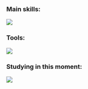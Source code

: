 
 
### Main skills:
[![](https://skillicons.dev/icons?i=nodejs,javascript,typescript,c&theme=dark)](https://skillicons.dev)
 
### Tools:
[![](https://skillicons.dev/icons?i=git,github,photoshop,figma,vscode&theme=dark)](https://skillicons.dev)
  
### Studying in this moment:
[![](https://skillicons.dev/icons?i=react,vue,mysql&theme=dark)](https://skillicons.dev)


